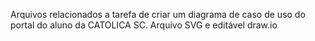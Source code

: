 Arquivos relacionados a tarefa de criar um diagrama de caso de uso do portal do aluno da CATOLICA SC. Arquivo SVG e editável draw.io
